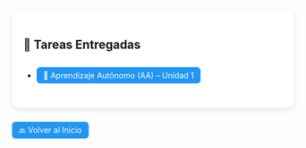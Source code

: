 
<style>.card { background:#fff; border-radius:12px; padding:20px; margin:15px auto; max-width:750px; box-shadow:0 3px 10px rgba(0,0,0,0.1);} .button {display:inline-block;padding:6px 12px;margin:10px 0;background:#2196F3;color:white;text-decoration:none;border-radius:6px;} .button:hover{background:#1976D2;}</style>

<div class="card">
<h2>🧾 Tareas Entregadas</h2>
<ul>
<li><a class="button" href="../pdfs/aa882c27-6395-4434-adb7-d3da322a704d.pdf">📘 Aprendizaje Autónomo (AA) – Unidad 1</a></li>
</ul>
</div>
<a class="button" href="../README.md">🔙 Volver al Inicio</a>
